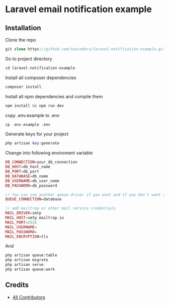 # Laravel email notification example

## Installation

Clone the repo
```php
git clone https://github.com/teacoders/laravel-notification-example.git
```

Go to project directory
```php
cd laravel-notification-example
```
Install all composer dependencies
```php
composer install
```

Install all npm dependencies and compile them
```php 
npm install && npm run dev
```

copy .env.example to .env
```php
cp .env.example .env
```

Generate keys for your project
```php
php artisan key:generate
```

Change into following enviroment variable
```php
DB_CONNECTION=your_db_connection
DB_HOST=db_host_name
DB_PORT=db_port
DB_DATABASE=db_name
DB_USERNAME=db_user_name
DB_PASSWORD=db_password

// You can use another queue driver if you want and if you don't want to use the queue then don't change it and don't run any commands related to the queue
QUEUE_CONNECTION=database 

// add mailtrap or other mail service credentials
MAIL_DRIVER=smtp
MAIL_HOST=smtp.mailtrap.io
MAIL_PORT=2525
MAIL_USERNAME=
MAIL_PASSWORD=
MAIL_ENCRYPTION=tls
```
And
```php
php artisan queue:table
php artisan migrate
php artisan serve
php artisan queue:work
```

## Credits

- [All Contributors](../../contributors)